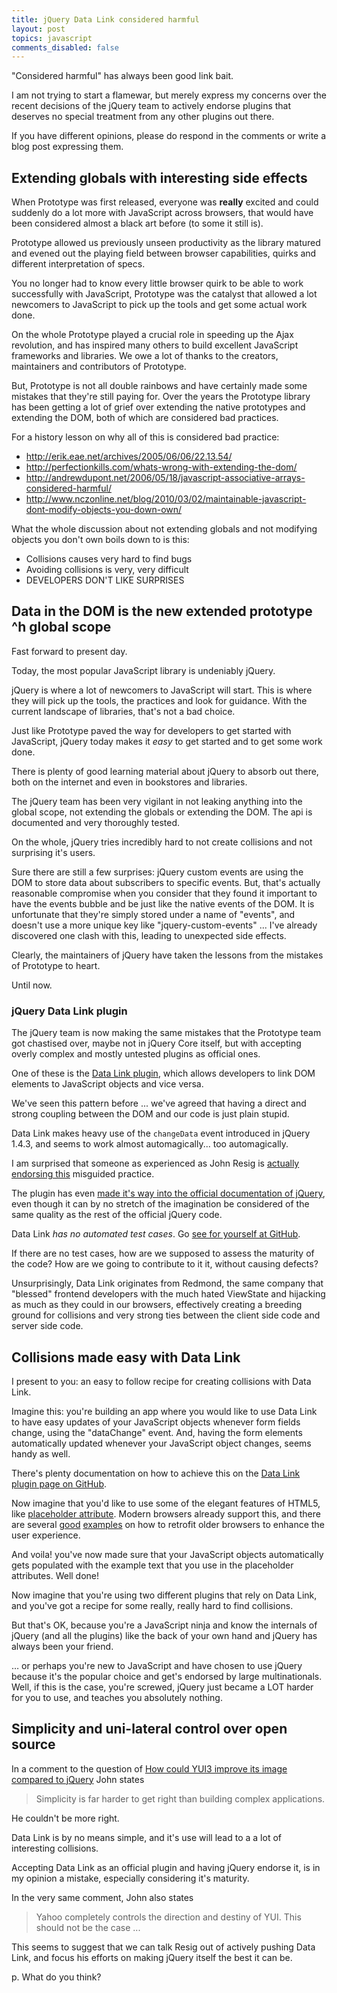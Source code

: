```yaml
---
title: jQuery Data Link considered harmful
layout: post
topics: javascript
comments_disabled: false
---
```


"Considered harmful" has always been good link bait. 

I am not trying to start a flamewar, but merely express my concerns over the recent decisions of the jQuery team to actively endorse plugins that deserves no special treatment from any other plugins out there.

If you have different opinions, please do respond in the comments or write a blog post expressing them. 

## Extending globals with interesting side effects

When Prototype was first released, everyone was **really** excited and could suddenly do a lot more with JavaScript across browsers, that would have been considered almost a black art before (to some it still is).

Prototype allowed us previously unseen productivity as the library matured and evened out the playing field between browser capabilities, quirks and different interpretation of specs.

You no longer had to know every little browser quirk to be able to work successfully with JavaScript, Prototype was the catalyst that allowed a lot newcomers to JavaScript to pick up the tools and get some actual work done.

On the whole Prototype played a crucial role in speeding up the Ajax revolution, and has inspired many others to build excellent JavaScript frameworks and libraries. We owe a lot of thanks to the creators, maintainers and contributors of Prototype.

But, Prototype is not all double rainbows and have certainly made some mistakes that they're still paying for. Over the years the Prototype library has been getting a lot of grief over extending the native prototypes and extending the DOM, both of which are considered bad practices.

For a history lesson on why all of this is considered bad practice:

* <http://erik.eae.net/archives/2005/06/06/22.13.54/>
* <http://perfectionkills.com/whats-wrong-with-extending-the-dom/>
* <http://andrewdupont.net/2006/05/18/javascript-associative-arrays-considered-harmful/>
* <http://www.nczonline.net/blog/2010/03/02/maintainable-javascript-dont-modify-objects-you-down-own/>

What the whole discussion about not extending globals and not modifying objects you don't own boils down to is this:

* Collisions causes very hard to find bugs
* Avoiding collisions is very, very difficult
* DEVELOPERS DON'T LIKE SURPRISES

##  Data in the DOM is the new extended prototype ^h global scope

Fast forward to present day.

Today, the most popular JavaScript library is undeniably jQuery.

jQuery is where a lot of newcomers to JavaScript will start. This is where they will pick up the tools, the practices and look for guidance. With the current landscape of libraries, that's not a bad choice.

Just like Prototype paved the way for developers to get started with JavaScript, jQuery today makes it *easy* to get started and to get some work done.

There is plenty of good learning material about jQuery to absorb out there, both on the internet and even in bookstores and libraries.

The jQuery team has been very vigilant in not leaking anything into the global scope, not extending the globals or extending the DOM. The api is documented and very thoroughly tested.

On the whole, jQuery tries incredibly hard to not create collisions and not surprising it's users.

Sure there are still a few surprises: jQuery custom events are using the DOM to store data about subscribers to specific events. But, that's actually reasonable compromise when you consider that they found it important to have the events bubble and be just like the native events of the DOM. It is unfortunate that they're simply stored under a name of "events", and doesn't use a more unique key like "jquery-custom-events" ... I've already discovered one clash with this, leading to unexpected side effects.

Clearly, the maintainers of jQuery have taken the lessons from the mistakes of Prototype to heart.

Until now.

### jQuery Data Link plugin

The jQuery team is now making the same mistakes that the Prototype team got chastised over, maybe not in jQuery Core itself, but with accepting overly complex and mostly untested plugins as official ones.

One of these is the [Data Link plugin](https://github.com/jquery/jquery-datalink), which allows developers to link DOM elements to JavaScript objects and vice versa.

We've seen this pattern before ... we've agreed that having a direct and strong coupling between the DOM and our code is just plain stupid.

Data Link makes heavy use of the `changeData` event introduced in jQuery 1.4.3, and seems to work almost automagically... too automagically.

I am surprised that someone as experienced as John Resig is [actually endorsing this](http://blog.jquery.com/2010/10/04/new-official-jquery-plugins-provide-templating-data-linking-and-globalization/) misguided practice.

The plugin has even [made it's way into the official documentation of jQuery](http://api.jquery.com/category/plugins/data-link/), even though it can by no stretch of the imagination be considered of the same quality as the rest of the official jQuery code.

Data Link *has no automated test cases*. Go [see for yourself at GitHub](https://github.com/jquery/jquery-datalink).

If there are no test cases, how are we supposed to assess the maturity of the code? How are we going to contribute to it it, without causing defects?

Unsurprisingly, Data Link originates from Redmond, the same company that "blessed" frontend developers with the much hated ViewState and hijacking as much as they could in our browsers, effectively creating a breeding ground for collisions and very strong ties between the client side code and server side code.

## Collisions made easy with Data Link

I present to you: an easy to follow recipe for creating collisions with Data Link.

Imagine this: you're building an app where you would like to use Data Link to have easy updates of your JavaScript objects whenever form fields change, using the "dataChange" event. And, having the form elements automatically updated whenever your JavaScript object changes, seems handy as well.

There's plenty documentation on how to achieve this on the [Data Link plugin page on GitHub](https://github.com/jquery/jquery-datalink).

Now imagine that you'd like to use some of the elegant features of HTML5, like [placeholder attribute](http://diveintohtml5.org/forms.html). Modern browsers already support this, and there are several [good](https://github.com/mathiasbynens/Placeholder-jQuery-Plugin) [examples](http://robertnyman.com/2010/06/17/adding-html5-placeholder-attribute-support-through-progressive-enhancement/) on how to retrofit older browsers to enhance the user experience.

And voila! you've now made sure that your JavaScript objects automatically gets populated with the example text that you use in the placeholder attributes. Well done!

Now imagine that you're using two different plugins that rely on Data Link, and you've got a recipe for some really, really hard to find collisions.

But that's OK, because you're a JavaScript ninja and know the internals of jQuery (and all the plugins) like the back of your own hand and jQuery has always been your friend.

&hellip; or perhaps you're new to JavaScript and have chosen to use jQuery because it's the popular choice and get's endorsed by large multinationals. Well, if this is the case, you're screwed, jQuery just became a LOT harder for you to use, and teaches you absolutely nothing.

## Simplicity and uni-lateral control over open source

In a comment to the question of [How could YUI3 improve its image compared to jQuery](http://www.quora.com/How-could-YUI3-improve-its-image-compared-to-jQuery-MooTools-etc/answer/John-Resig?srid=5i2) John states

> Simplicity is far harder to get right than building complex applications.

He couldn't be more right.

Data Link is by no means simple, and it's use will lead to a a lot of interesting collisions. 

Accepting Data Link as an official plugin and having jQuery endorse it, is in my opinion a mistake, especially considering it's maturity.

In the very same comment, John also states

> Yahoo completely controls the direction and destiny of YUI. This should not be the case ...

This seems to suggest that we can talk Resig out of actively pushing Data Link, and focus his efforts on making jQuery itself the best it can be.

p. What do you think?